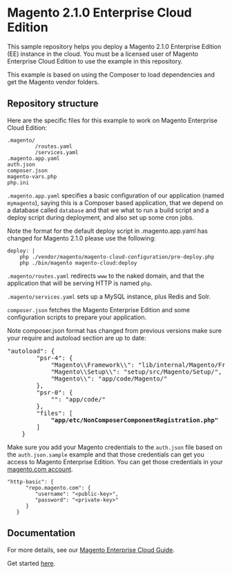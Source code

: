 # Magento 2.1.0 Enterprise Cloud Edition

This sample repository helps you deploy a Magento 2.1.0 Enterprise Edition (EE) instance in the cloud. You must be a licensed user of Magento Enterprise Cloud Edition to use the example in this repository.

This example is based on using the Composer to load dependencies and get the Magento vendor folders.

## Repository structure
Here are the specific files for this example to work on Magento Enterprise Cloud Edition:

```
.magento/
         /routes.yaml
         /services.yaml
.magento.app.yaml
auth.json
composer.json
magento-vars.php
php.ini
```

`.magento.app.yaml` specifies a basic configuration of our application (named ``mymagento``), saying this is a
Composer based application, that we depend on a database called `database` and that we what to run a build script and a deploy script during deployment, and also set up some cron jobs.

Note the format for the default deploy script in .magento.app.yaml has changed for Magento 2.1.0 please use the following:

```
deploy: |
    php ./vendor/magento/magento-cloud-configuration/pre-deploy.php
    php ./bin/magento magento-cloud:deploy
```


`.magento/routes.yaml` redirects `www` to the naked domain, and that the application that will be serving HTTP is named `php`.

`.magento/services.yaml` sets up a MySQL instance, plus Redis and Solr. 

``composer.json`` fetches the Magento Enterprise Edition and some configuration scripts to prepare your application.

Note composer.json format has changed from previous versions make sure your require and autoload section are up to date:

<pre>
"autoload": {
        "psr-4": {
            "Magento\\Framework\\": "lib/internal/Magento/Framework/",
            "Magento\\Setup\\": "setup/src/Magento/Setup/",
            "Magento\\": "app/code/Magento/"
        },
        "psr-0": {
            "": "app/code/"
        },
        "files": [
            <b>"app/etc/NonComposerComponentRegistration.php"</b>
        ]
    }
</pre>

Make sure you add your Magento credentials to the `auth.json` file based on the `auth.json.sample` example and that those credentials can get you access to Magento Enterprise Edition. You can get those credentials in your [magento.com account](https://www.magentocommerce.com/magento-connect/customerdata/accessKeys/list).

```
"http-basic": {
      "repo.magento.com": {
         "username": "<public-key>",
         "password": "<private-key>"
      }
   }
```

## Documentation
For more details, see our [Magento Enterprise Cloud Guide](http://devdocs.magento.com/guides/v2.1/cloud/bk-cloud.html). 

Get started [here](http://devdocs.magento.com/guides/v2.1/cloud/before/before.html).
